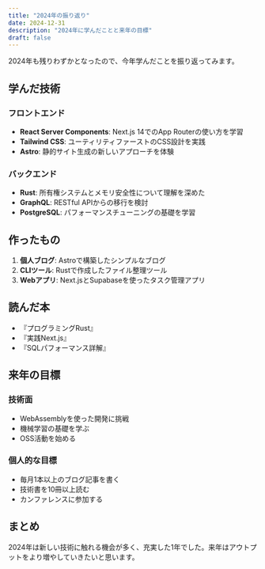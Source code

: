 ```yaml
---
title: "2024年の振り返り"
date: 2024-12-31
description: "2024年に学んだことと来年の目標"
draft: false
---
```


2024年も残りわずかとなったので、今年学んだことを振り返ってみます。

## 学んだ技術

### フロントエンド

- **React Server Components**: Next.js 14でのApp Routerの使い方を学習
- **Tailwind CSS**: ユーティリティファーストのCSS設計を実践
- **Astro**: 静的サイト生成の新しいアプローチを体験

### バックエンド

- **Rust**: 所有権システムとメモリ安全性について理解を深めた
- **GraphQL**: RESTful APIからの移行を検討
- **PostgreSQL**: パフォーマンスチューニングの基礎を学習

## 作ったもの

1. **個人ブログ**: Astroで構築したシンプルなブログ
2. **CLIツール**: Rustで作成したファイル整理ツール
3. **Webアプリ**: Next.jsとSupabaseを使ったタスク管理アプリ

## 読んだ本

- 『プログラミングRust』
- 『実践Next.js』
- 『SQLパフォーマンス詳解』

## 来年の目標

### 技術面

- WebAssemblyを使った開発に挑戦
- 機械学習の基礎を学ぶ
- OSS活動を始める

### 個人的な目標

- 毎月1本以上のブログ記事を書く
- 技術書を10冊以上読む
- カンファレンスに参加する

## まとめ

2024年は新しい技術に触れる機会が多く、充実した1年でした。来年はアウトプットをより増やしていきたいと思います。